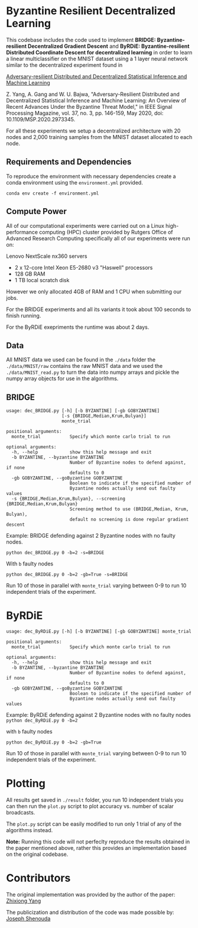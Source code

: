 # Byzantine Resilient Decentralized Learning

This codebase includes the code used to implement **BRIDGE: Byzantine-resilient Decentralized Gradient Descent** and **ByRDiE: Byzantine-resilient Distributed Coordinate Descent for decentralized learning** in order to learn a linear multiclassifier on the MNIST dataset using a 1 layer neural network similar to the decentralized experiment found in 

[Adversary-resilient Distributed and Decentralized
Statistical Inference and Machine Learning](https://arxiv.org/abs/1908.08649)

Z. Yang, A. Gang and W. U. Bajwa, "Adversary-Resilient Distributed and Decentralized Statistical Inference and Machine Learning: An Overview of Recent Advances Under the Byzantine Threat Model," in IEEE Signal Processing Magazine, vol. 37, no. 3, pp. 146-159, May 2020, doi: 10.1109/MSP.2020.2973345.


For all these experiments we setup a decentralized architecture with 20 nodes and 2,000 training samples from the MNIST dataset allocated to each node. 
## Requirements and Dependencies
To reproduce the environment with necessary dependencies create a conda environment using the `environment.yml` provided.

```
conda env create -f environment.yml 
```

## Compute Power
All of our computational experiments were carried out on a Linux high-performance computing (HPC) cluster provided by Rutgers Office of Advanced Research Computing specifically all of our experiments were run on:

Lenovo NextScale nx360 servers

- 2 x 12-core Intel Xeon E5-2680 v3 "Haswell" processors
- 128 GB RAM
- 1 TB local scratch disk

However we only allocated 4GB of RAM and 1 CPU when submitting our jobs. 

For the BRIDGE experiments and all its variants it took about 100 seconds to finish running.

For the ByRDiE exepriments the runtime was about 2 days.

## Data
All MNIST data we used can be found in the `./data` folder the `./data/MNIST/raw` contains the raw MNIST data and we used the `./data/MNIST_read.py` to turn the data into numpy arrays and pickle the numpy array objects for use in the algorithms.

## BRIDGE

```
usage: dec_BRIDGE.py [-h] [-b BYZANTINE] [-gb GOBYZANTINE]
                     [-s {BRIDGE,Median,Krum,Bulyan}]
                     monte_trial

positional arguments:
  monte_trial           Specify which monte carlo trial to run

optional arguments:
  -h, --help            show this help message and exit
  -b BYZANTINE, --byzantine BYZANTINE
                        Number of Byzantine nodes to defend against, if none
                        defaults to 0
  -gb GOBYZANTINE, --goByzantine GOBYZANTINE
                        Boolean to indicate if the specified number of
                        Byzantine nodes actually send out faulty values
  -s {BRIDGE,Median,Krum,Bulyan}, --screening {BRIDGE,Median,Krum,Bulyan}
                        Screening method to use (BRIDGE,Median, Krum, Bulyan),
                        default no screening is done regular gradient descent
```

Example: BRIDGE defending against 2 Byzantine nodes with no faulty nodes.

`python dec_BRIDGE.py 0 -b=2 -s=BRIDGE`

With `b` faulty nodes

`python dec_BRIDGE.py 0 -b=2 -gb=True -s=BRIDGE`

Run 10 of those in parallel with `monte_trial` varying between 0-9 to run 10 independent trials of the experiment. 

# ByRDiE
```
usage: dec_ByRDiE.py [-h] [-b BYZANTINE] [-gb GOBYZANTINE] monte_trial

positional arguments:
  monte_trial           Specify which monte carlo trial to run

optional arguments:
  -h, --help            show this help message and exit
  -b BYZANTINE, --byzantine BYZANTINE
                        Number of Byzantine nodes to defend against, if none
                        defaults to 0
  -gb GOBYZANTINE, --goByzantine GOBYZANTINE
                        Boolean to indicate if the specified number of
                        Byzantine nodes actually send out faulty values
```
Example: ByRDiE defending against 2 Byzantine nodes with no faulty nodes
`python dec_ByRDiE.py 0 -b=2`

with `b` faulty nodes

`python dec_ByRDiE.py 0 -b=2 -gb=True`

Run 10 of those in parallel with `monte_trial` varying between 0-9 to run 10 independent trials of the experiment. 

# Plotting

All results get saved in `./result` folder, you run 10 independent trials you can then run the `plot.py` script to plot accuracy vs. number of scalar broadcasts.

The `plot.py` script can be easily modified to run only 1 trial of any of the algorithms instead.

**Note:** Running this code will not perfeclty reproduce the results obtained in the paper mentioned above, rather this provides an implementation based on the original codebase.

# Contributors
The original implementation was provided by the author of the paper:
[Zhixiong Yang](https://www.linkedin.com/in/zhixiong-yang-67139152/)

The publicization and distribution of the code was made possible by:
[Joseph Shenouda](https://github.com/joeshenouda)